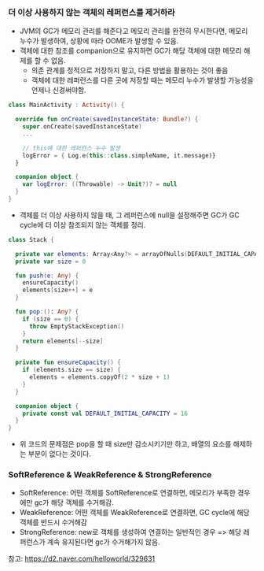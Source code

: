 ### 더 이상 사용하지 않는 객체의 레퍼런스를 제거하라
- JVM의 GC가 메모리 관리를 해준다고 메모리 관리를 완전히 무시한다면, 메모리 누수가 발생하여, 상황에 따라 OOME가 발생할 수 있음.
- 객체에 대한 참조를 companion으로 유지하면 GC가 해당 객체에 대한 메모리 해제를 할 수 없음.
  - 의존 관계를 정적으로 저장하지 말고, 다른 방법을 활용하는 것이 좋음
  - 객체에 대한 레퍼런스를 다른 곳에 저장할 때는 메모리 누수가 발생할 가능성을 언제나 신경써야함.

```kotlin
class MainActivity : Activity() {

  override fun onCreate(savedInstanceState: Bundle?) {
    super.onCreate(savedInstanceState)
    ...

    // this에 대한 레퍼런스 누수 발생
    logError = { Log.e(this::class.simpleName, it.message)}
  }

  companion object {
    var logError: ((Throwable) -> Unit?)? = null
  }
}
```

- 객체를 더 이상 사용하지 않을 때, 그 레퍼런스에 null을 설정해주면 GC가 GC cycle에 더 이상 참조되지 않는 객체를 정리.
```kotlin
class Stack {

  private var elements: Array<Any?> = arrayOfNulls(DEFAULT_INITIAL_CAPACITY)
  private var size = 0

  fun push(e: Any) {
    ensureCapacity()
    elements[size++] = e
  }

  fun pop:(): Any? {
    if (size == 0) {
      throw EmptyStackException()
    }
    return elements[--size]
  }

  private fun ensureCapacity() {
    if (elements.size == size) {
      elements = elements.copyOf(2 * size + 1)
    }
  }

  companion object {
    private const val DEFAULT_INITIAL_CAPACITY = 16
  }
}
```
- 위 코드의 문제점은 pop을 할 때 size만 감소시키기만 하고, 배열의 요소를 해제하는 부분이 없다는 것이다.

### SoftReference & WeakReference & StrongReference
- SoftReference: 어떤 객체를 SoftReference로 연결하면, 메모리가 부족한 경우에만 gc가 해당 객체를 수거해감.
- WeakReference: 어떤 객체를 WeakReference로 연결하면, GC cycle에 해당 객체를 반드시 수거해감
- StrongReference: new로 객체를 생성하여 연결하는 일반적인 경우 => 해당 레퍼런스가 계속 유지된다면 gc가 수거해가지 않음.

참고: https://d2.naver.com/helloworld/329631
